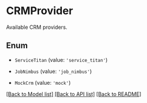 # CRMProvider

Available CRM providers.

## Enum

* `ServiceTitan` (value: `'service_titan'`)

* `JobNimbus` (value: `'job_nimbus'`)

* `MockCrm` (value: `'mock'`)

[[Back to Model list]](../README.md#documentation-for-models) [[Back to API list]](../README.md#documentation-for-api-endpoints) [[Back to README]](../README.md)
